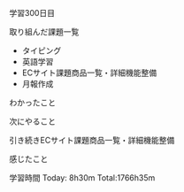 学習300日目

取り組んだ課題一覧

- タイピング
- 英語学習
- ECサイト課題商品一覧・詳細機能整備
- 月報作成 

わかったこと

次にやること

引き続きECサイト課題商品一覧・詳細機能整備

感じたこと

学習時間 Today: 8h30m Total:1766h35m